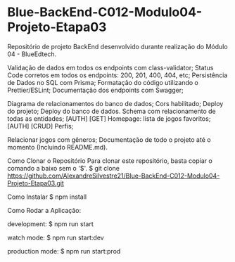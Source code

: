 # Blue-BackEnd-C012-Modulo04-Projeto-Etapa03

Repositório de projeto BackEnd desenvolvido durante realização do Módulo 04 - BlueEdtech.

Validação de dados em todos os endpoints com class-validator;
Status Code corretos em todos os endpoints: 200, 201, 400, 404, etc;
Persistência de Dados no SQL com Prisma;
Formatação do código utilizando o Prettier/ESLint;
Documentação dos endpoints com Swagger;

Diagrama de relacionamentos do banco de dados;
Cors habilitado;
Deploy do projeto;
Deploy do banco de dados.
Schema com relacionamento de todas as entidades; [AUTH] [GET] Homepage: lista de jogos favoritos; [AUTH] [CRUD] Perfis;

Relacionar jogos com gêneros;
Documentação de todo o projeto até o momento (Incluindo README.md).

Como Clonar o Repositório
Para clonar este repositório, basta copiar o comando a baixo sem o '$'.  $ git clone https://github.com/AlexandreSilvestre21/Blue-BackEnd-C012-Modulo04-Projeto-Etapa03.git

Como Instalar $ npm install

Como Rodar a Aplicação:

development:
  $ npm run start

watch mode:
  $ npm run start:dev

production mode:
  $ npm run start:prod
